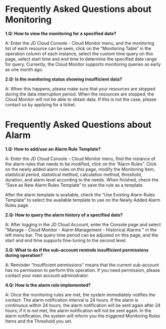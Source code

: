 # Frequently Asked Questions about Monitoring
**1.Q: How to view the monitoring for a specified date?**

   A: Enter the JD Cloud Console - Cloud Monitor menu, and the monitoring list of each resource can be seen, click on the “Monitoring Table” in the operation column of each instance, select the custom time query on this page, select start time and end time to determine the specified date range for query. Currently, the Cloud Monitor supports monitoring queries as early as one month ago.
   
**2.Q: Is the monitoring status showing insufficient data?**

   A: When this happens, please make sure that your resources are stopped during the data interruption period. When the resources are stopped, the Cloud Monitor will not be able to obtain data. If this is not the case, please contact us by applying for a ticket.
# Frequently Asked Questions about Alarm
**1.Q: How to add/use an Alarm Rule Template?**

   A: Enter the JD Cloud Console - Cloud Monitor menu, find the instance of the alarm rules that needs to be modified, click on the “Alarm Rules”. Click on the newly added alarm rules on this page, modify the Monitoring Item, statistical period, statistical method, calculation method, threshold, duration, and alarm level according to the needs. When finished, check the “Save as New Alarm Rules Template” to save the rule as a template.
   
After the alarm template is available, check the “Use Existing Alarm Rules Template” to select the available template to use on the Newly Added Alarm Rules page.

**2.Q: How to query the alarm history of a specified date?**

   A: After logging in the JD Cloud Account, enter the Console page and select "Manage - Cloud Monitor - Alarm Management - Historical Alarms " in the left menu bar. The query time period can be adjusted on this page, and the start and end time supports fine-tuning to the second level.
   
**3.Q: What to do if the sub-account reminds insufficient permissions during operation?**

   A: Reminder “Insufficient permissions” means that the current sub-account has no permission to perform this operation. If you need permission, please contact your main account administrator.
   
**4.Q: How is the alarm rule implemented?**

   A: Once the monitoring rules are met, the system immediately notifies the contact. The alarm notification interval is 24 hours. If the alarm is continuous within 24 hours, the alarm notification will be sent again after 24 hours; if it is not met, the alarm notification will not be sent again. In the alarm notification, the system will inform you the triggered Monitoring Rules Items and the Threshold you set.
